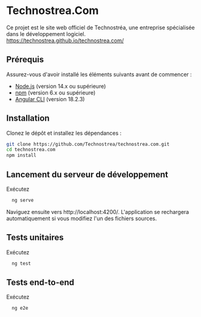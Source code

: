 # Technostrea.Com

Ce projet est le site web officiel de Technostréa, une entreprise spécialisée dans le développement logiciel. https://technostrea.github.io/technostrea.com/

## Prérequis

Assurez-vous d'avoir installé les éléments suivants avant de commencer :

- [Node.js](https://nodejs.org/) (version 14.x ou supérieure)
- [npm](https://www.npmjs.com/) (version 6.x ou supérieure)
- [Angular CLI](https://angular.io/cli) (version 18.2.3)

## Installation

Clonez le dépôt et installez les dépendances :

```bash
git clone https://github.com/Technostrea/technostrea.com.git
cd technostrea.com
npm install
```

## Lancement du serveur de développement

Exécutez

```bash
  ng serve
 ```

Naviguez ensuite vers http://localhost:4200/. L'application se rechargera automatiquement si vous modifiez l'un des fichiers sources.

## Tests unitaires

Exécutez
  ```bash
    ng test
  ```

## Tests end-to-end

Exécutez
  ```bash
    ng e2e
  ```
